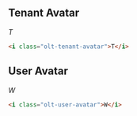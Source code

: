 ## Tenant Avatar

<i class="olt-tenant-avatar">T</i>
```html
<i class="olt-tenant-avatar">T</i>
```

## User Avatar

<i class="olt-user-avatar">W</i>
```html
<i class="olt-user-avatar">W</i>
```